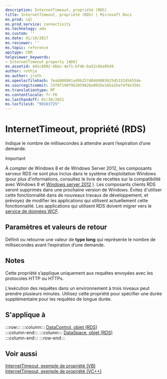 ```yaml
---
description: InternetTimeout, propriété (RDS)
title: InternetTimeout, propriété (RDS) | Microsoft Docs
ms.prod: sql
ms.prod_service: connectivity
ms.technology: ado
ms.custom: ''
ms.date: 01/19/2017
ms.reviewer: ''
ms.topic: reference
apitype: COM
helpviewer_keywords:
- InternetTimeout property [ADO]
ms.assetid: 4d1c8892-4bbc-4e71-bf4b-ba52c0ea9549
author: rothja
ms.author: jroth
ms.openlocfilehash: 7eab888961a49b257d0dd408362545332454554e
ms.sourcegitcommit: 33f0f190f962059826e002be165a2bef4f9e350c
ms.translationtype: MT
ms.contentlocale: fr-FR
ms.lasthandoff: 01/30/2021
ms.locfileid: "99163725"
---
```

# <a name="internettimeout-property-rds"></a>InternetTimeout, propriété (RDS)
Indique le nombre de millisecondes à attendre avant l’expiration d’une demande.  
  
> [!IMPORTANT]
>  À compter de Windows 8 et de Windows Server 2012, les composants serveur RDS ne sont plus inclus dans le système d’exploitation Windows (pour plus d’informations, consultez le livre de recettes sur la compatibilité avec Windows 8 et [Windows server 2012](https://www.microsoft.com/download/details.aspx?id=27416) ). Les composants clients RDS seront supprimés dans une prochaine version de Windows. Évitez d'utiliser cette fonctionnalité dans de nouveaux travaux de développement, et prévoyez de modifier les applications qui utilisent actuellement cette fonctionnalité. Les applications qui utilisent RDS doivent migrer vers le [service de données WCF](/dotnet/framework/wcf/).  
  
## <a name="settings-and-return-values"></a>Paramètres et valeurs de retour  
 Définit ou retourne une valeur de **type long** qui représente le nombre de millisecondes avant l’expiration d’une demande.  
  
## <a name="remarks"></a>Notes  
 Cette propriété s’applique uniquement aux requêtes envoyées avec les protocoles HTTP ou HTTPs.  
  
 L’exécution des requêtes dans un environnement à trois niveaux peut prendre plusieurs minutes. Utilisez cette propriété pour spécifier une durée supplémentaire pour les requêtes de longue durée.  
  
## <a name="applies-to"></a>S'applique à  

:::row:::
    :::column:::
        [DataControl, objet (RDS)](./datacontrol-object-rds.md)  
    :::column-end:::
    :::column:::
        [DataSpace, objet (RDS)](./dataspace-object-rds.md)  
    :::column-end:::
:::row-end:::

## <a name="see-also"></a>Voir aussi  
 [InternetTimeout, exemple de propriété (VB)](./internettimeout-property-example-vb.md)   
 [InternetTimeout, exemple de propriété (VC++)](./internettimeout-property-example-vc.md)